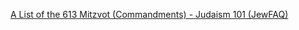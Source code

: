 
[A List of the 613 Mitzvot (Commandments) - Judaism 101 (JewFAQ)](https://www.jewfaq.org/613_commandments)
